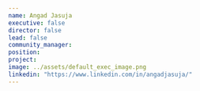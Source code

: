 ```yaml
---
name: Angad Jasuja
executive: false
director: false
lead: false
community_manager:   
position:  
project:  
image: ../assets/default_exec_image.png
linkedin: "https://www.linkedin.com/in/angadjasuja/"
---
```

